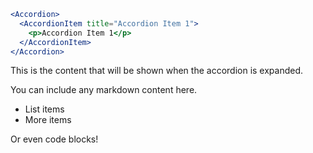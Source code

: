 ```jsx
<Accordion>
  <AccordionItem title="Accordion Item 1">
    <p>Accordion Item 1</p>
  </AccordionItem>
</Accordion>
```

<Accordion title="Click me to expand">
  This is the content that will be shown when the accordion is expanded.
  
  You can include any markdown content here.
  - List items
  - More items
  
  Or even code blocks!
</Accordion>



